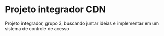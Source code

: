 # Projeto integrador CDN
Projeto integrador, grupo 3, buscando juntar ideias e implementar em um sistema de controle de acesso